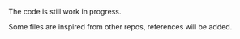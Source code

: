 The code is still work in progress.

Some files are inspired from other repos, references will be added.
